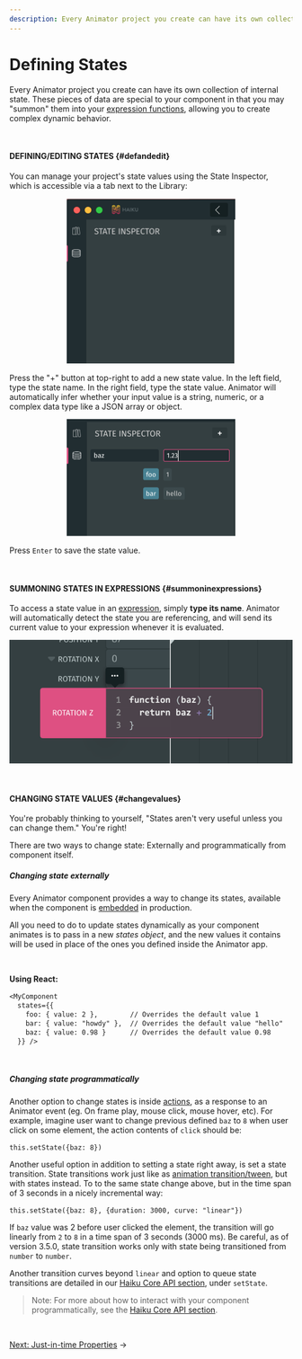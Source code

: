 ```yaml
---
description: Every Animator project you create can have its own collection of internal state. These pieces of data are special to your component in that you may summon them into your expression functions, allowing you to create complex dynamic behavior.
---
```


# Defining States

Every Animator project you create can have its own collection of internal state. These pieces of data are special to your component in that you may "summon" them into your [expression functions](/using-haiku/writing-expressions.md), allowing you to create complex dynamic behavior.

<br>

#### DEFINING/EDITING STATES {#defandedit}

You can manage your project's state values using the State Inspector, which is accessible via a tab next to the Library:

<div style="width: 300px; margin: 0 auto;">
  <img src="/assets/states-ui-empty.png"/>
</div>

Press the "+" button at top-right to add a new state value. In the left field, type the state name. In the right field, type the state value. Animator will automatically infer whether your input value is a string, numeric, or a complex data type like a JSON array or object.

<div style="width: 300px; margin: 0 auto;">
  <img src="/assets/states-ui.png"/>
</div>

Press `Enter` to save the state value.

<br>

#### SUMMONING STATES IN EXPRESSIONS {#summoninexpressions}

To access a state value in an [expression](/using-haiku/writing-expressions.md), simply **type its name**. Animator will automatically detect the state you are referencing, and will send its current value to your expression whenever it is evaluated.

![](/assets/expr-multiline-ui-0.png)

<br>

#### CHANGING STATE VALUES {#changevalues}

You're probably thinking to yourself, "States aren't very useful unless you can change them." You're right!

There are two ways to change state: Externally and programmatically from component itself.


##### Changing state externally


Every Animator component provides a way to change its states, available when the component is [embedded](/embedding-and-using-haiku/publishing-and-embedding.md) in production.

All you need to do to update states dynamically as your component animates is to pass in a new _states object_, and the new values it contains will be used in place of the ones you defined inside the Animator app.

<br>

**Using React:**

```
<MyComponent
  states={{
    foo: { value: 2 },        // Overrides the default value 1
    bar: { value: "howdy" },  // Overrides the default value "hello"
    baz: { value: 0.98 }      // Overrides the default value 0.98
  }} />
```
<br>

##### Changing state programmatically

Another option to change states is inside [actions](/using-haiku/actions.md), as a response to an Animator event (eg. On frame play, mouse click, mouse hover, etc). For example, imagine user want to change previous defined `baz` to `8` when user click on some element, the action contents of `click` should be:

```
this.setState({baz: 8})

```

Another useful option in addition to setting a state right away, is set a state transition. State transitions work just like as [animation transition/tween](/using-haiku/creating-an-animation.html), but with states instead. To to the same state change above, but in the time span of 3 seconds in a nicely incremental way:

```
this.setState({baz: 8}, {duration: 3000, curve: "linear"})
```

If `baz` value was 2 before user clicked the element, the transition will go linearly from `2` to `8` in a time span of 3 seconds (3000 ms). Be careful, as of version 3.5.0, state transition works only with state being transitioned from `number` to `number`.


Another transition curves beyond `linear` and option to queue state transitions are detailed in our  [Haiku Core API section](/embedding-and-using-haiku/haiku-core-api.md), under `setState`.



> Note: For more about how to interact with your component programmatically, see the [Haiku Core API section](/embedding-and-using-haiku/haiku-core-api.md).

<br>

[Next: Just-in-time Properties](/using-haiku/just-in-time-properties.md) &rarr;
